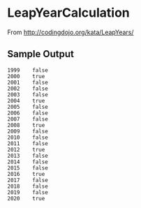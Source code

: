 # LeapYearCalculation

From http://codingdojo.org/kata/LeapYears/

## Sample Output
```
1999	false
2000	true
2001	false
2002	false
2003	false
2004	true
2005	false
2006	false
2007	false
2008	true
2009	false
2010	false
2011	false
2012	true
2013	false
2014	false
2015	false
2016	true
2017	false
2018	false
2019	false
2020	true
```